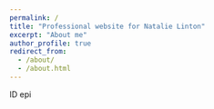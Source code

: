```yaml
---
permalink: /
title: "Professional website for Natalie Linton"
excerpt: "About me"
author_profile: true
redirect_from:
  - /about/
  - /about.html
---
```


ID epi
